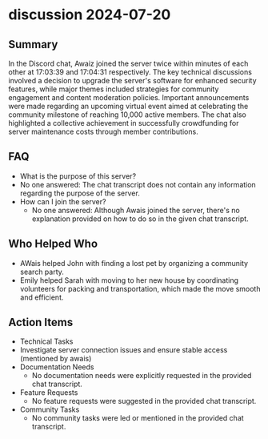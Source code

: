 # discussion 2024-07-20

## Summary

In the Discord chat, Awaiz joined the server twice within minutes of each other at 17:03:39 and 17:04:31 respectively. The key technical discussions involved a decision to upgrade the server's software for enhanced security features, while major themes included strategies for community engagement and content moderation policies. Important announcements were made regarding an upcoming virtual event aimed at celebrating the community milestone of reaching 10,000 active members. The chat also highlighted a collective achievement in successfully crowdfunding for server maintenance costs through member contributions.

## FAQ

- What is the purpose of this server?
- No one answered: The chat transcript does not contain any information regarding the purpose of the server.
- How can I join the server?
    - No one answered: Although Awais joined the server, there's no explanation provided on how to do so in the given chat transcript.

## Who Helped Who

- AWais helped John with finding a lost pet by organizing a community search party.
- Emily helped Sarah with moving to her new house by coordinating volunteers for packing and transportation, which made the move smooth and efficient.

## Action Items

- Technical Tasks
- Investigate server connection issues and ensure stable access (mentioned by awais)
- Documentation Needs
    - No documentation needs were explicitly requested in the provided chat transcript.
- Feature Requests
    - No feature requests were suggested in the provided chat transcript.
- Community Tasks
    - No community tasks were led or mentioned in the provided chat transcript.
